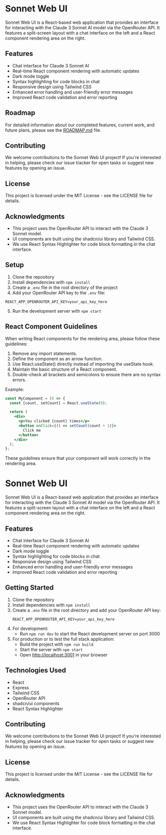 # Sonnet Web UI

Sonnet Web UI is a React-based web application that provides an interface for interacting with the Claude 3 Sonnet AI model via the OpenRouter API. It features a split-screen layout with a chat interface on the left and a React component rendering area on the right.

## Features

- Chat interface for Claude 3 Sonnet AI
- Real-time React component rendering with automatic updates
- Dark mode toggle
- Syntax highlighting for code blocks in chat
- Responsive design using Tailwind CSS
- Enhanced error handling and user-friendly error messages
- Improved React code validation and error reporting

## Roadmap

For detailed information about our completed features, current work, and future plans, please see the [ROADMAP.md](ROADMAP.md) file.

## Contributing

We welcome contributions to the Sonnet Web UI project! If you're interested in helping, please check our issue tracker for open tasks or suggest new features by opening an issue.

## License

This project is licensed under the MIT License - see the LICENSE file for details.

## Acknowledgments

- This project uses the OpenRouter API to interact with the Claude 3 Sonnet model.
- UI components are built using the shadcn/ui library and Tailwind CSS.
- We use React Syntax Highlighter for code block formatting in the chat interface.

## Setup

1. Clone the repository
2. Install dependencies with `npm install`
3. Create a `.env` file in the root directory of the project
4. Add your OpenRouter API key to the `.env` file:

```
REACT_APP_OPENROUTER_API_KEY=your_api_key_here
```

5. Run the development server with `npm start`

## React Component Guidelines

When writing React components for the rendering area, please follow these guidelines:

1. Remove any import statements.
2. Define the component as an arrow function.
3. Use React.useState() directly instead of importing the useState hook.
4. Maintain the basic structure of a React component.
5. Double-check all brackets and semicolons to ensure there are no syntax errors.

Example:

```jsx
const MyComponent = () => {
  const [count, setCount] = React.useState(0);

  return (
    <div>
      <p>You clicked {count} times</p>
      <button onClick={() => setCount(count + 1)}>
        Click me
      </button>
    </div>
  );
};
```

These guidelines ensure that your component will work correctly in the rendering area.
# Sonnet Web UI

Sonnet Web UI is a React-based web application that provides an interface for interacting with the Claude 3 Sonnet AI model via the OpenRouter API. It features a split-screen layout with a chat interface on the left and a React component rendering area on the right.

## Features

- Chat interface for Claude 3 Sonnet AI
- Real-time React component rendering with automatic updates
- Dark mode toggle
- Syntax highlighting for code blocks in chat
- Responsive design using Tailwind CSS
- Enhanced error handling and user-friendly error messages
- Improved React code validation and error reporting

## Getting Started

1. Clone the repository
2. Install dependencies with `npm install`
3. Create a `.env` file in the root directory and add your OpenRouter API key:
   ```
   REACT_APP_OPENROUTER_API_KEY=your_api_key_here
   ```
4. For development:
   - Run `npm run dev` to start the React development server on port 3000
5. For production or to test the full stack application:
   - Build the project with `npm run build`
   - Start the server with `npm start`
   - Open [http://localhost:3001](http://localhost:3001) in your browser

## Technologies Used

- React
- Express
- Tailwind CSS
- OpenRouter API
- shadcn/ui components
- React Syntax Highlighter

## Contributing

We welcome contributions to the Sonnet Web UI project! If you're interested in helping, please check our issue tracker for open tasks or suggest new features by opening an issue.

## License

This project is licensed under the MIT License - see the LICENSE file for details.

## Acknowledgments

- This project uses the OpenRouter API to interact with the Claude 3 Sonnet model.
- UI components are built using the shadcn/ui library and Tailwind CSS.
- We use React Syntax Highlighter for code block formatting in the chat interface.
